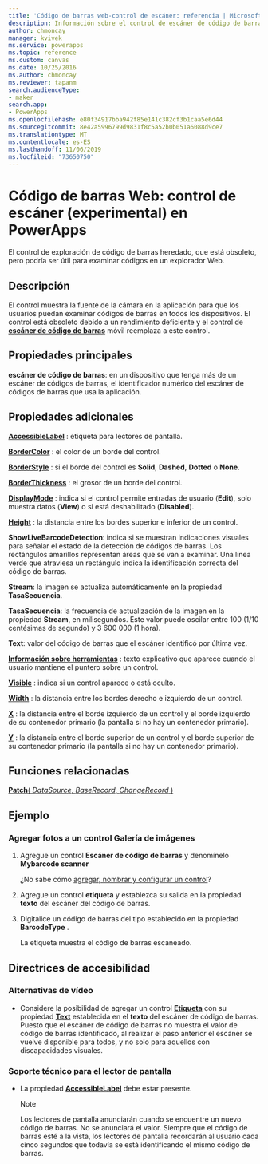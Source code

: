 ```yaml
---
title: 'Código de barras web-control de escáner: referencia | Microsoft Docs'
description: Información sobre el control de escáner de código de barras, con propiedades y ejemplos
author: chmoncay
manager: kvivek
ms.service: powerapps
ms.topic: reference
ms.custom: canvas
ms.date: 10/25/2016
ms.author: chmoncay
ms.reviewer: tapanm
search.audienceType:
- maker
search.app:
- PowerApps
ms.openlocfilehash: e80f34917bba942f85e141c382cf3b1caa5e6d44
ms.sourcegitcommit: 8e42a5996799d9831f8c5a52b0b051a6088d9ce7
ms.translationtype: MT
ms.contentlocale: es-ES
ms.lasthandoff: 11/06/2019
ms.locfileid: "73650750"
---
```

# <a name="web-barcode-scanner-control-experimental-in-powerapps"></a>Código de barras Web: control de escáner (experimental) en PowerApps

El control de exploración de código de barras heredado, que está obsoleto, pero podría ser útil para examinar códigos en un explorador Web.

## <a name="description"></a>Descripción

El control muestra la fuente de la cámara en la aplicación para que los usuarios puedan examinar códigos de barras en todos los dispositivos. El control está obsoleto debido a un rendimiento deficiente y el control de **[escáner de código de barras](control-new-barcode-scanner.md)** móvil reemplaza a este control.

## <a name="key-properties"></a>Propiedades principales

**escáner de código de barras**: en un dispositivo que tenga más de un escáner de códigos de barras, el identificador numérico del escáner de códigos de barras que usa la aplicación.

## <a name="additional-properties"></a>Propiedades adicionales

**[AccessibleLabel](properties-accessibility.md)** : etiqueta para lectores de pantalla.

**[BorderColor](properties-color-border.md)** : el color de un borde del control.

**[BorderStyle](properties-color-border.md)** : si el borde del control es **Solid**, **Dashed**, **Dotted** o **None**.

**[BorderThickness](properties-color-border.md)** : el grosor de un borde del control.

**[DisplayMode](properties-core.md)** : indica si el control permite entradas de usuario (**Edit**), solo muestra datos (**View**) o si está deshabilitado (**Disabled**).

**[Height](properties-size-location.md)** : la distancia entre los bordes superior e inferior de un control.

**ShowLiveBarcodeDetection**: indica si se muestran indicaciones visuales para señalar el estado de la detección de códigos de barras. Los rectángulos amarillos representan áreas que se van a examinar. Una línea verde que atraviesa un rectángulo indica la identificación correcta del código de barras.

**Stream**: la imagen se actualiza automáticamente en la propiedad **TasaSecuencia**.

**TasaSecuencia**: la frecuencia de actualización de la imagen en la propiedad **Stream**, en milisegundos.  Este valor puede oscilar entre 100 (1/10 centésimas de segundo) y 3 600 000 (1 hora).

**Text**: valor del código de barras que el escáner identificó por última vez.

**[Información sobre herramientas](properties-core.md)** : texto explicativo que aparece cuando el usuario mantiene el puntero sobre un control.

**[Visible](properties-core.md)** : indica si un control aparece o está oculto.

**[Width](properties-size-location.md)** : la distancia entre los bordes derecho e izquierdo de un control.

**[X](properties-size-location.md)** : la distancia entre el borde izquierdo de un control y el borde izquierdo de su contenedor primario (la pantalla si no hay un contenedor primario).

**[Y](properties-size-location.md)** : la distancia entre el borde superior de un control y el borde superior de su contenedor primario (la pantalla si no hay un contenedor primario).

## <a name="related-functions"></a>Funciones relacionadas

[**Patch**( *DataSource*, *BaseRecord*, *ChangeRecord* )](../functions/function-patch.md)

## <a name="example"></a>Ejemplo

### <a name="add-photos-to-an-image-gallery-control"></a>Agregar fotos a un control Galería de imágenes

1. Agregue un control **Escáner de código de barras** y denomínelo **Mybarcode scanner**

    ¿No sabe cómo [agregar, nombrar y configurar un control](../add-configure-controls.md)?

1. Agregue un control **etiqueta** y establezca su salida en la propiedad **texto** del escáner del código de barras.

1. Digitalice un código de barras del tipo establecido en la propiedad **BarcodeType** .

    La etiqueta muestra el código de barras escaneado.

## <a name="accessibility-guidelines"></a>Directrices de accesibilidad

### <a name="video-alternatives"></a>Alternativas de vídeo

* Considere la posibilidad de agregar un control **[Etiqueta](control-text-box.md)** con su propiedad **[Text](properties-core.md)** establecida en el **texto** del escáner de código de barras. Puesto que el escáner de código de barras no muestra el valor de código de barras identificado, al realizar el paso anterior el escáner se vuelve disponible para todos, y no solo para aquellos con discapacidades visuales.

### <a name="screen-reader-support"></a>Soporte técnico para el lector de pantalla

* La propiedad **[AccessibleLabel](properties-accessibility.md)** debe estar presente.

    > [!NOTE]
  > Los lectores de pantalla anunciarán cuando se encuentre un nuevo código de barras. No se anunciará el valor. Siempre que el código de barras esté a la vista, los lectores de pantalla recordarán al usuario cada cinco segundos que todavía se está identificando el mismo código de barras.
